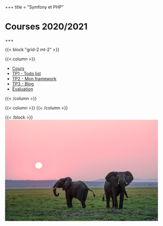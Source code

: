 +++
title = "Symfony et PHP"

# Courses 2020/2021

+++

{{< block "grid-2 mt-2" >}}


{{< column >}}


 - [Cours](./courses/1-php)
 - [TP1 - Todo list](./tp1/tp1)
 - [TP2 - Mon framework](./tp2/1-httpfoundation)
 - [TP3 - Blog](./tp3/00-specs)
 - [Évaluation](./evaluation)


{{< /column >}}

{{< column >}}
{{< /column >}}

{{< /block >}}
![diy](./mylon-ollila-j4ocWYAP_cs-unsplash.jpg)
